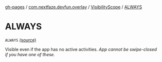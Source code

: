 [gh-pages](../../index.md) / [com.nextfaze.devfun.overlay](../index.md) / [VisibilityScope](index.md) / [ALWAYS](./-a-l-w-a-y-s.md)

# ALWAYS

`ALWAYS` [(source)](https://github.com/NextFaze/dev-fun/tree/master/devfun/src/main/java/com/nextfaze/devfun/overlay/OverlayWindow.kt#L56)

Visible even if the app has no active activities. *App cannot be swipe-closed if you have one of these.*

